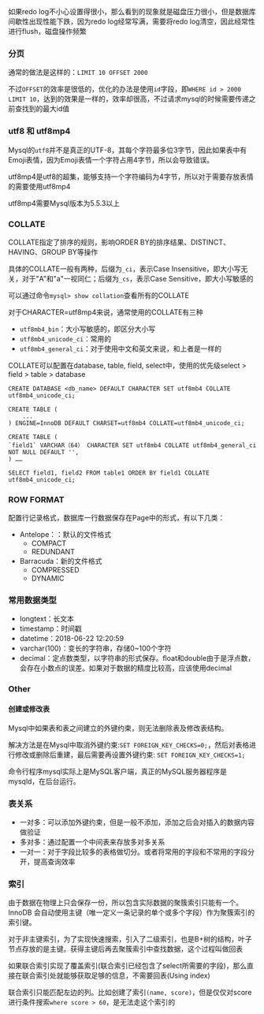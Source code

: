 如果redo log不小心设置得很小，那么看到的现象就是磁盘压力很小，但是数据库间歇性出现性能下跌，因为redo log经常写满，需要将redo log清空，因此经常性进行flush，磁盘操作频繁


### 分页
通常的做法是这样的：`LIMIT 10 OFFSET 2000`

不过`OFFSET`的效率是很低的，优化的办法是使用`id`字段，即`WHERE id > 2000 LIMIT 10`，达到的效果是一样的，效率却很高，不过请求mysql的时候需要传递之前查找到的最大id值

### utf8 和 utf8mp4
Mysql的`utf8`并不是真正的UTF-8，其每个字符最多位3字节，因此如果表中有Emoji表情，因为Emoji表情一个字符占用4字节，所以会导致错误。

utf8mp4是utf8的超集，能够支持一个字符编码为4字节，所以对于需要存放表情的需要使用utf8mp4

utf8mp4需要Mysql版本为5.5.3以上


### COLLATE
COLLATE指定了排序的规则，影响ORDER BY的排序结果、DISTINCT、HAVING、GROUP BY等操作

具体的COLLATE一般有两种，后缀为`_ci`，表示Case Insensitive，即大小写无关，对于"A"和"a"一视同仁；后缀为`_cs`，表示Case Sensitive，即大小写敏感的

可以通过命令`mysql> show collation`查看所有的COLLATE

对于CHARACTER=utf8mp4来说，通常使用的COLLATE有三种
- `utf8mb4_bin`：大小写敏感的，即区分大小写
- `utf8mb4_unicode_ci`：常用的
- `utf8mb4_general_ci`：对于使用中文和英文来说，和上者是一样的

COLLATE可以配置在database, table, field, select中，使用的优先级select > field > table > database
```mysql
CREATE DATABASE <db_name> DEFAULT CHARACTER SET utf8mb4 COLLATE utf8mb4_unicode_ci;

CREATE TABLE (
    ...
) ENGINE=InnoDB DEFAULT CHARSET=utf8mb4 COLLATE=utf8mb4_unicode_ci;

CREATE TABLE (
`field1` VARCHAR（64） CHARACTER SET utf8mb4 COLLATE utf8mb4_general_ci NOT NULL DEFAULT '',
) ……

SELECT field1, field2 FROM table1 ORDER BY field1 COLLATE utf8mb4_unicode_ci;
```

### ROW FORMAT
配置行记录格式，数据库一行数据保存在Page中的形式，有以下几类：
- Antelope：：默认的文件格式
    - COMPACT
    - REDUNDANT
- Barracuda：新的文件格式
    - COMPRESSED
    - DYNAMIC

### 常用数据类型
- longtext：长文本
- timestamp：时间戳
- datetime：2018-06-22 12:20:59
- varchar(100)：变长的字符串，存储0~100个字符
- decimal：定点数类型，以字符串的形式保存。float和double由于是浮点数，会存在小数点的误差。如果对于数据的精度比较高，应该使用decimal

### Other
#### 创建或修改表
Mysql中如果表和表之间建立的外键约束，则无法删除表及修改表结构。

解决方法是在Mysql中取消外键约束:`SET FOREIGN_KEY_CHECKS=0;`，然后对表格进行修改或删除后重建，最后需要再设置外键约束: `SET FOREIGN_KEY_CHECKS=1;`

命令行程序mysql实际上是MySQL客户端，真正的MySQL服务器程序是mysqld，在后台运行。

### 表关系
- 一对多：可以添加外键约束，但是一般不添加，添加之后会对插入的数据内容做验证
- 多对多：通过配置一个中间表来存放多对多关系
- 一对一：对于字段比较多的表格做切分。或者将常用的字段和不常用的字段分开，提高查询效率


### 索引
由于数据在物理上只会保存一份，所以包含实际数据的聚簇索引只能有一个。InnoDB 会自动使用主键（唯一定义一条记录的单个或多个字段）作为聚簇索引的索引键。

对于非主键索引，为了实现快速搜索，引入了二级索引，也是B+树的结构，叶子节点存放的是主键。获得主键后再去聚簇索引中查找数据，这个过程叫做回表

如果联合索引实现了覆盖索引(联合索引已经包含了select所需要的字段)，那么直接在联合索引处就能够获取足够的信息，不需要回表(Using index)

联合索引只能匹配左边的列。比如创建了索引`(name, score)`，但是仅仅对score进行条件搜索`where score > 60`，是无法走这个索引的
